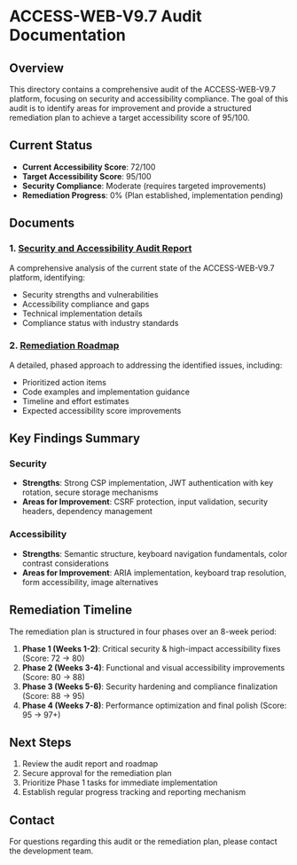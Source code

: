 # ACCESS-WEB-V9.7 Audit Documentation

## Overview

This directory contains a comprehensive audit of the ACCESS-WEB-V9.7 platform, focusing on security and accessibility compliance. The goal of this audit is to identify areas for improvement and provide a structured remediation plan to achieve a target accessibility score of 95/100.

## Current Status

- **Current Accessibility Score**: 72/100
- **Target Accessibility Score**: 95/100
- **Security Compliance**: Moderate (requires targeted improvements)
- **Remediation Progress**: 0% (Plan established, implementation pending)

## Documents

### 1. [Security and Accessibility Audit Report](./SECURITY_ACCESSIBILITY_AUDIT.md)

A comprehensive analysis of the current state of the ACCESS-WEB-V9.7 platform, identifying:

- Security strengths and vulnerabilities
- Accessibility compliance and gaps
- Technical implementation details
- Compliance status with industry standards

### 2. [Remediation Roadmap](./REMEDIATION_ROADMAP.md)

A detailed, phased approach to addressing the identified issues, including:

- Prioritized action items
- Code examples and implementation guidance
- Timeline and effort estimates
- Expected accessibility score improvements

## Key Findings Summary

### Security

- **Strengths**: Strong CSP implementation, JWT authentication with key rotation, secure storage mechanisms
- **Areas for Improvement**: CSRF protection, input validation, security headers, dependency management

### Accessibility

- **Strengths**: Semantic structure, keyboard navigation fundamentals, color contrast considerations
- **Areas for Improvement**: ARIA implementation, keyboard trap resolution, form accessibility, image alternatives

## Remediation Timeline

The remediation plan is structured in four phases over an 8-week period:

1. **Phase 1 (Weeks 1-2)**: Critical security & high-impact accessibility fixes (Score: 72 → 80)
2. **Phase 2 (Weeks 3-4)**: Functional and visual accessibility improvements (Score: 80 → 88)
3. **Phase 3 (Weeks 5-6)**: Security hardening and compliance finalization (Score: 88 → 95)
4. **Phase 4 (Weeks 7-8)**: Performance optimization and final polish (Score: 95 → 97+)

## Next Steps

1. Review the audit report and roadmap
2. Secure approval for the remediation plan
3. Prioritize Phase 1 tasks for immediate implementation
4. Establish regular progress tracking and reporting mechanism

## Contact

For questions regarding this audit or the remediation plan, please contact the development team.